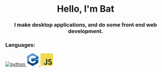 <h1 align="center">Hello, I'm Bat</h1>
<h3 align="center">I make desktop applications, and do some front end web development.</h3>

<h3 align="left">Languages:</h3>
<p align="left"> 

<a href="" target="_blank" rel="noreferrer"> 
<img src="https://cdn.freebiesupply.com/logos/large/2x/python-5-logo-png-transparent.png" alt="python" width="40" height="40" </a>

<a href="" target="_blank" rel="noreferrer"> 
<img src="https://raw.githubusercontent.com/devicons/devicon/master/icons/cplusplus/cplusplus-original.svg" alt="cplusplus" width="40" height="40"/> </a> 

<a href="" target="_blank" rel="noreferrer"> 
<img src="https://raw.githubusercontent.com/devicons/devicon/master/icons/javascript/javascript-original.svg" alt="javascript" width="40" height="40"/> </a> 

</p>
